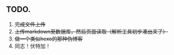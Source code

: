 ## TODO.
1. <s>完成文件上传</s>
2. <s>上传markdown至数据库，然后页面读取（解析工具初步凑出来了）</s>
3. <s>做一个类似hexo的那种伪博客</s>
4. 同志！伏特加！